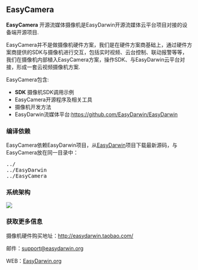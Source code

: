 ## EasyCamera ##

**EasyCamera** 开源流媒体摄像机是EasyDarwin开源流媒体云平台项目对接的设备端开源项目.

EasyCamera并不是做摄像机硬件方案，我们是在硬件方案商基础上，通过硬件方案商提供的SDK与摄像机进行交互，包括实时视频、云台控制、联动报警等等，我们在摄像机内部植入EasyCamera方案，操作SDK、与EasyDarwin云平台对接，形成一套云视频摄像机方案.

EasyCamera包含:

- **SDK** 摄像机SDK调用示例
- EasyCamera开源程序及相关工具
- 摄像机开发方法
- EasyDarwin流媒体平台:https://github.com/EasyDarwin/EasyDarwin

### 编译依赖
EasyCamera依赖EasyDarwin项目，从[EasyDarwin](https://github.com/EasyDarwin/EasyDarwin)项目下载最新源码，与EasyCamera放在同一目录中：
<pre>
../
../EasyDarwin
../EasyCamera
</pre>
### 系统架构
![](http://www.easydarwin.org/skin/easydarwin/images/architecture20150723.png)

### 获取更多信息 ###

摄像机硬件购买地址：http://easydarwin.taobao.com/

邮件：[support@easydarwin.org](mailto:support@easydarwin.org) 

WEB：[EasyDarwin.org](http://www.easydarwin.org)

